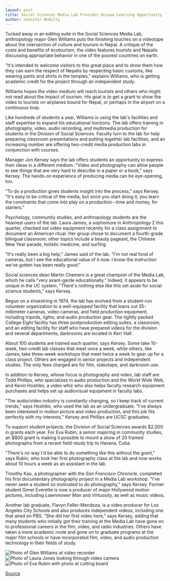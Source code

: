```yaml
---
layout: post
title: Social Sciences Media Lab Provides Unique Learning Opportunity
author: Jennifer McNulty
---
```


Tucked away in an editing suite in the Social Sciences Media Lab, anthropology major Glen Williams puts the finishing touches on a videotape about the intersection of culture and tourism in Nepal. A critique of the costs and benefits of ecotourism, the video features tourists and Nepalis discussing appropriate behavior in one of the poorest countries on earth.

"It's intended to welcome visitors to this great place and to show them how they can earn the respect of Nepalis by respecting basic customs, like wearing pants and shirts in the temples," explains Williams, who is getting academic credit for the project through an independent study.

Williams hopes the video medium will reach tourists and others who might not read about the impact of tourism. His goal is to get a grant to show the video to tourists on airplanes bound for Nepal, or perhaps in the airport on a continuous loop.

Like hundreds of students a year, Williams is using the lab's facilities and staff expertise to expand his educational horizons. The lab offers training in photography, video, audio recording, and multimedia production for students in the Division of Social Sciences. Faculty turn to the lab for help preparing classroom presentations and putting together lab facilities, and an increasing number are offering two-credit media production labs in conjunction with courses.

Manager Jon Kersey says the lab offers students an opportunity to express their ideas in a different medium. "Video and photography can allow people to see things that are very hard to describe in a paper or a book," says Kersey. The hands-on experience of producing media can be eye-opening, too.

"To do a production gives students insight into the process," says Kersey. "It's easy to be critical of the media, but once you start doing it, you learn the constraints that come into play on a production--time and money, for starters."

Psychology, community studies, and anthropology students are the heaviest users of the lab. Laura James, a sophomore in Anthropology 2 this quarter, checked out video equipment recently for a class assignment to document an American ritual. Her group chose to document a fourth-grade bilingual classroom; other topics include a beauty pageant, the Chinese New Year parade, holistic medicine, and surfing.

"It's really been a big help," James said of the lab. "I'm not real fond of cameras, but I see the educational value of it now. I know the instruction we've gotten has been really good."

Social sciences dean Martin Chemers is a great champion of the Media Lab, which he calls "very avant-garde educationally." Indeed, it appears to be unique in the UC system. "There's nothing else like this set aside for social science students," says Kersey.

Begun on a shoestring in 1974, the lab has evolved from a student-run volunteer organization to a well-equipped facility that loans out 35-millimeter cameras, video cameras, and field production equipment, including tripods, lights, and audio production gear. The tightly packed College Eight facility has three postproduction editing suites, a classroom, and an editing facility for staff who have prepared videos for the division and several departments; darkrooms are located in Kerr Hall.

About 100 students are trained each quarter, says Kersey. Some take 10-week, two-credit lab classes that meet once a week, while others, like James, take three-week workshops that meet twice a week to gear up for a class project. Others are engaged in senior projects and independent studies. The only fees charged are for film, videotape, and darkroom use.

In addition to Kersey, whose focus is photography and video, lab staff are Todd Phillips, who specializes in audio production and the World Wide Web, and Kevin Hoshiko, a video whiz who also helps faculty research equipment purchases and helps set up audiovisual equipment in faculty labs.

"The audio/video industry is constantly changing, so I keep track of current trends," says Hoshiko, who used the lab as an undergraduate. "I've always been interested in motion picture and video production, and this job fits perfectly with my interests." Kersey and Phillips are UCSC graduates.

To support student projects, the Division of Social Sciences awards $2,000 in grants each year. For Eva Rubin, a senior majoring in community studies, an $800 grant is making it possible to mount a show of 20 framed photographs from a recent field-study trip to Havana, Cuba.

"There's no way I'd be able to do something like this without the grant," says Rubin, who took her first photography class at the lab and now works about 10 hours a week as an assistant in the lab.

Timothy Kao, a photographer with the _San Francisco Chronicle,_ completed his first documentary photography project in a Media Lab workshop. "I've never seen a student so motivated to do photography," says Kersey. Former student Gimel Everette is now a producer of major Hollywood motion pictures, including _Lawnmower Man_ and _Virtuosity,_ as well as music videos.

Another lab graduate, Flavyn Feller-Mendoza, is a video producer for Los Angeles City Schools and also produces independent videos, including one that aired on PBS. "She did her first video here," says Kersey, adding that many students who initially got their training at the Media Lab have gone on to professional careers in the film, video, and radio industries. Others have taken a more academic route and gone on to graduate programs at the major film schools or have incorporated film, video, and audio production technology in their fields of study.

![Photo of Glen Williams at video recorder][1]
![Photo of Laura Jones looking through video camera][2]
![Photo of Eva Rubin with photo at cutting board][3] 

[1]: http://www1.ucsc.edu/oncampus/art/media.glen_williams.gif
[2]: http://www1.ucsc.edu/oncampus/art/media.laura_jones.gif
[3]: http://www1.ucsc.edu/oncampus/art/media.eva_rubin.gif

[Source](http://www1.ucsc.edu/oncampus/currents/97-03-03/media.htm "Permalink to Social Sciences Media Lab:03-03-97")
